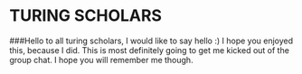 # TURING SCHOLARS
###Hello to all turing scholars, I would like to say hello :)
I hope you enjoyed this, because I did. This is most definitely going to get me kicked out of the group chat. I hope you will remember me though.
